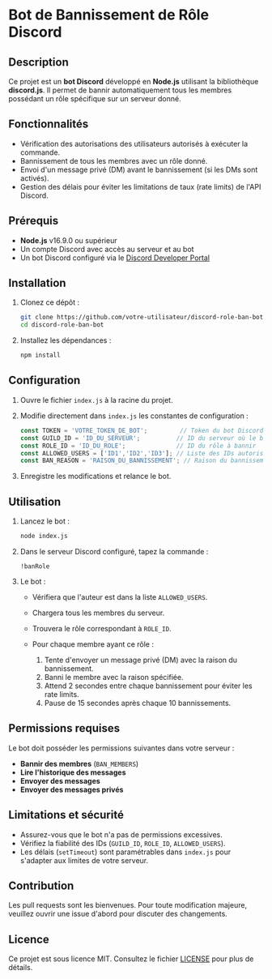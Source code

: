 # Bot de Bannissement de Rôle Discord

## Description

Ce projet est un **bot Discord** développé en **Node.js** utilisant la bibliothèque **discord.js**. Il permet de bannir automatiquement tous les membres possédant un rôle spécifique sur un serveur donné.

## Fonctionnalités

* Vérification des autorisations des utilisateurs autorisés à exécuter la commande.
* Bannissement de tous les membres avec un rôle donné.
* Envoi d'un message privé (DM) avant le bannissement (si les DMs sont activés).
* Gestion des délais pour éviter les limitations de taux (rate limits) de l'API Discord.

## Prérequis

* **Node.js** v16.9.0 ou supérieur
* Un compte Discord avec accès au serveur et au bot
* Un bot Discord configuré via le [Discord Developer Portal](https://discord.com/developers/applications)

## Installation

1. Clonez ce dépôt :

   ```bash
   git clone https://github.com/votre-utilisateur/discord-role-ban-bot.git
   cd discord-role-ban-bot
   ```
2. Installez les dépendances :

   ```bash
   npm install
   ```

## Configuration

1. Ouvre le fichier `index.js` à la racine du projet.
2. Modifie directement dans `index.js` les constantes de configuration :

   ```js
   const TOKEN = 'VOTRE_TOKEN_DE_BOT';         // Token du bot Discord
   const GUILD_ID = 'ID_DU_SERVEUR';          // ID du serveur où le bot opérera
   const ROLE_ID = 'ID_DU_ROLE';              // ID du rôle à bannir
   const ALLOWED_USERS = ['ID1','ID2','ID3']; // Liste des IDs autorisés
   const BAN_REASON = 'RAISON_DU_BANNISSEMENT'; // Raison du bannissement
   ```
3. Enregistre les modifications et relance le bot.

## Utilisation

1. Lancez le bot :

   ```bash
   node index.js
   ```
2. Dans le serveur Discord configuré, tapez la commande :

   ```
   !banRole
   ```
3. Le bot :

   * Vérifiera que l'auteur est dans la liste `ALLOWED_USERS`.
   * Chargera tous les membres du serveur.
   * Trouvera le rôle correspondant à `ROLE_ID`.
   * Pour chaque membre ayant ce rôle :

     1. Tente d'envoyer un message privé (DM) avec la raison du bannissement.
     2. Banni le membre avec la raison spécifiée.
     3. Attend 2 secondes entre chaque bannissement pour éviter les rate limits.
     4. Pause de 15 secondes après chaque 10 bannissements.

## Permissions requises

Le bot doit posséder les permissions suivantes dans votre serveur :

* **Bannir des membres** (`BAN_MEMBERS`)
* **Lire l'historique des messages**
* **Envoyer des messages**
* **Envoyer des messages privés**

## Limitations et sécurité

* Assurez-vous que le bot n'a pas de permissions excessives.
* Vérifiez la fiabilité des IDs (`GUILD_ID`, `ROLE_ID`, `ALLOWED_USERS`).
* Les délais (`setTimeout`) sont paramétrables dans `index.js` pour s'adapter aux limites de votre serveur.

## Contribution

Les pull requests sont les bienvenues. Pour toute modification majeure, veuillez ouvrir une issue d'abord pour discuter des changements.

## Licence

Ce projet est sous licence MIT. Consultez le fichier [LICENSE](LICENSE) pour plus de détails.

